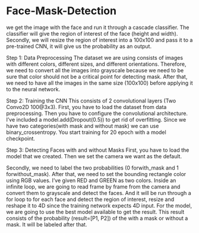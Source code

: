 # Face-Mask-Detection

we get the image with the face and run it through a cascade classifier. The classifier will give the region of interest of the face (height and width). Secondly, we will resize the region of interest into a 100x100 and pass it to a pre-trained CNN, it will give us the probability as an output.

Step 1: Data Preprocessing
The dataset we are using consists of images with different colors, different sizes, and different orientations. Therefore, we need to convert all the images into grayscale because we need to be sure that color should not be a critical point for detecting mask. After that, we need to have all the images in the same size (100x100) before applying it to the neural network.

Step 2: Training the CNN
This consists of 2 convolutional layers (Two Convo2D 100@3x3). First, you have to load the dataset from data preprocessing. Then you have to configure the convolutional architecture. I’ve included a model.add(Dropout(0.5)) to get rid of overfitting. Since we have two categories(with mask and without mask) we can use binary_crossentropy. You start training for 20 epoch with a model checkpoint.

Step 3: Detecting Faces with and without Masks
First, you have to load the model that we created. Then we set the camera we want as the default.

Secondly, we need to label the two probabilities (0 forwith_mask and 1 forwithout_mask). After that, we need to set the bounding rectangle color using RGB values. I’ve given RED and GREEN as two colors.
Inside an infinite loop, we are going to read frame by frame from the camera and convert them to grayscale and detect the faces. And it will be run through a for loop to for each face and detect the region of interest, resize and reshape it to 4D since the training network expects 4D input. For the model, we are going to use the best model available to get the result. This result consists of the probability (result=[P1, P2]) of the with a mask or without a mask. It will be labeled after that.